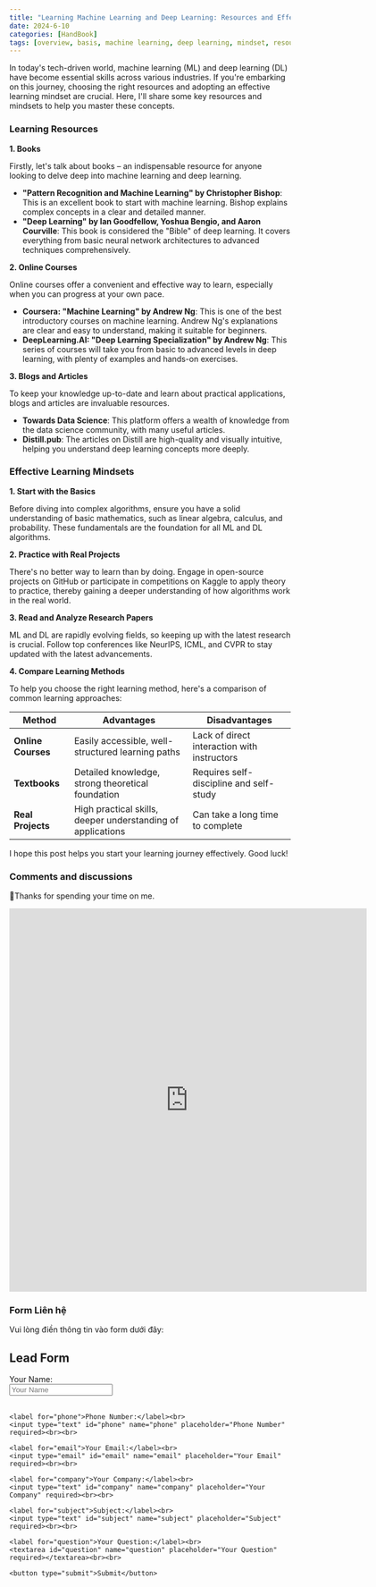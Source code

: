 ```yaml
---
title: "Learning Machine Learning and Deep Learning: Resources and Effective Mindsets"
date: 2024-6-10
categories: [HandBook]
tags: [overview, basis, machine learning, deep learning, mindset, resources ]
---
```

In today's tech-driven world, machine learning (ML) and deep learning (DL) have become essential skills across various industries. If you're embarking on this journey, choosing the right resources and adopting an effective learning mindset are crucial. Here, I'll share some key resources and mindsets to help you master these concepts.

### Learning Resources

**1. Books**

Firstly, let's talk about books – an indispensable resource for anyone looking to delve deep into machine learning and deep learning.

- **"Pattern Recognition and Machine Learning" by Christopher Bishop**: This is an excellent book to start with machine learning. Bishop explains complex concepts in a clear and detailed manner.
- **"Deep Learning" by Ian Goodfellow, Yoshua Bengio, and Aaron Courville**: This book is considered the "Bible" of deep learning. It covers everything from basic neural network architectures to advanced techniques comprehensively.

**2. Online Courses**

Online courses offer a convenient and effective way to learn, especially when you can progress at your own pace.

- **Coursera: "Machine Learning" by Andrew Ng**: This is one of the best introductory courses on machine learning. Andrew Ng's explanations are clear and easy to understand, making it suitable for beginners.
- **DeepLearning.AI: "Deep Learning Specialization" by Andrew Ng**: This series of courses will take you from basic to advanced levels in deep learning, with plenty of examples and hands-on exercises.

**3. Blogs and Articles**

To keep your knowledge up-to-date and learn about practical applications, blogs and articles are invaluable resources.

- **Towards Data Science**: This platform offers a wealth of knowledge from the data science community, with many useful articles.
- **Distill.pub**: The articles on Distill are high-quality and visually intuitive, helping you understand deep learning concepts more deeply.

### Effective Learning Mindsets

**1. Start with the Basics**

Before diving into complex algorithms, ensure you have a solid understanding of basic mathematics, such as linear algebra, calculus, and probability. These fundamentals are the foundation for all ML and DL algorithms.

**2. Practice with Real Projects**

There's no better way to learn than by doing. Engage in open-source projects on GitHub or participate in competitions on Kaggle to apply theory to practice, thereby gaining a deeper understanding of how algorithms work in the real world.

**3. Read and Analyze Research Papers**

ML and DL are rapidly evolving fields, so keeping up with the latest research is crucial. Follow top conferences like NeurIPS, ICML, and CVPR to stay updated with the latest advancements.

**4. Compare Learning Methods**

To help you choose the right learning method, here's a comparison of common learning approaches:

| Method          | Advantages                                    | Disadvantages                        |
|-----------------|-----------------------------------------------|--------------------------------------|
| **Online Courses** | Easily accessible, well-structured learning paths | Lack of direct interaction with instructors |
| **Textbooks**     | Detailed knowledge, strong theoretical foundation | Requires self-discipline and self-study |
| **Real Projects** | High practical skills, deeper understanding of applications | Can take a long time to complete |


I hope this post helps you start your learning journey effectively. Good luck!

### Comments and discussions 

📍Thanks for spending your time on me.

<iframe src="https://forms.gle/DdmAidKFda4MUDfP6" width="640" height="686" frameborder="0" marginheight="0" marginwidth="0">🔃Đang tải…</iframe>


### Form Liên hệ

Vui lòng điền thông tin vào form dưới đây:

<h2>Lead Form</h2>

<form id="leadForm">
    <label for="name">Your Name:</label><br>
    <input type="text" id="name" name="name" placeholder="Your Name" required><br><br>

    <label for="phone">Phone Number:</label><br>
    <input type="text" id="phone" name="phone" placeholder="Phone Number" required><br><br>

    <label for="email">Your Email:</label><br>
    <input type="email" id="email" name="email" placeholder="Your Email" required><br><br>

    <label for="company">Your Company:</label><br>
    <input type="text" id="company" name="company" placeholder="Your Company" required><br><br>

    <label for="subject">Subject:</label><br>
    <input type="text" id="subject" name="subject" placeholder="Subject" required><br><br>

    <label for="question">Your Question:</label><br>
    <textarea id="question" name="question" placeholder="Your Question" required></textarea><br><br>

    <button type="submit">Submit</button>
</form>

<script>
document.getElementById('leadForm').addEventListener('submit', function(e) {
    e.preventDefault(); // Ngăn form gửi theo cách mặc định

    // Lấy dữ liệu từ form
    var formData = {
        name: this.name.value,
        email: this.email.value,
        phone: this.phone.value,
        company: this.company.value,
        subject: this.subject.value,
        question: this.question.value
    };
    console.log(JSON.stringify(formData));

    // Gửi dữ liệu đến API Odoo
    fetch('http://localhost:8069/api/lead', {
        method: 'POST',
        headers: {
            'Content-Type': 'application/json'
        },
        body: JSON.stringify(formData),
    })
    .then(response => {
        // Kiểm tra nếu phản hồi có dữ liệu JSON hợp lệ
        if (!response.ok) {
            throw new Error('Network response was not ok');
        }
        return response.json();  
    })
    .then(data => {
        if (data.status === 'success') {
            alert('Create successfully with ID: ' + data.lead_id);
        } else {
            alert('Error: ' + data.message);
        }
    })
    .catch(error => {
        console.error('Error:', error);
    });
 
});
</script>


